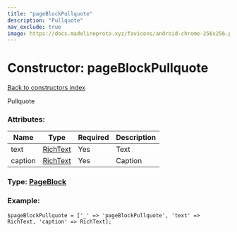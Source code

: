 ```yaml
---
title: "pageBlockPullquote"
description: "Pullquote"
nav_exclude: true
image: https://docs.madelineproto.xyz/favicons/android-chrome-256x256.png
---
```

# Constructor: pageBlockPullquote  
[Back to constructors index](/API_docs/constructors/index.html)



Pullquote

### Attributes:

| Name     |    Type       | Required | Description |
|----------|---------------|----------|-------------|
|text|[RichText](/API_docs/types/RichText.html) | Yes|Text|
|caption|[RichText](/API_docs/types/RichText.html) | Yes|Caption|



### Type: [PageBlock](/API_docs/types/PageBlock.html)


### Example:

```
$pageBlockPullquote = ['_' => 'pageBlockPullquote', 'text' => RichText, 'caption' => RichText];
```  

